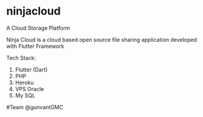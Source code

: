 # ninjacloud

A Cloud Storage Platform


Ninja Cloud is a cloud based open source file sharing application developed with Flutter Framework

Tech Stack:
1) Flutter (Dart)
2) PHP
3) Heroku
4) VPS Oracle
5) My SQL

#Team
@gunvantGMC
